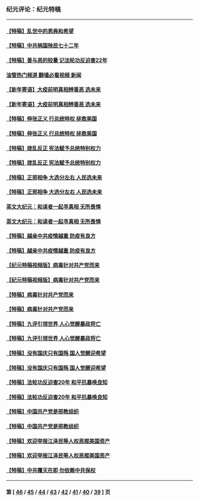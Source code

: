 ### 纪元评论：纪元特稿
---
#### [【特稿】乱世中的恩典和希望](../../pages/nsc424/n13734687.md?05240330) 
#### [【特稿】中共祸国殃民七十二年](../../pages/nsc424/n13272607.md?05240330) 
#### [【特稿】善与恶的较量 记法轮功反迫害22年](../../pages/nsc424/n13086597.md?05240330) 
#### [油管热门频道 翻墙必看视频 新闻](ok?05240330)
#### [【新年寄语】大疫前明真相辨善恶 选未来](../../pages/nsc424/n12660855.md?05240330) 
#### [【新年寄语】大疫前明真相辨善恶 选未来](../../pages/nsc424/n12660855.md?05240330) 
#### [【特稿】伸张正义 行总统特权 拯救美国](../../pages/nsc424/n12616806.md?05240330) 
#### [【特稿】伸张正义 行总统特权 拯救美国](../../pages/nsc424/n12616806.md?05240330) 
#### [【特稿】拨乱反正 宪法赋予总统特别权力](../../pages/nsc424/n12598306.md?05240330) 
#### [【特稿】拨乱反正 宪法赋予总统特别权力](../../pages/nsc424/n12598306.md?05240330) 
#### [【特稿】正邪相争 大选分左右 人民选未来](../../pages/nsc424/n12545208.md?05240330) 
#### [【特稿】正邪相争 大选分左右 人民选未来](../../pages/nsc424/n12545208.md?05240330) 
#### [英文大纪元：和读者一起寻真相 无所畏惧](../../pages/nsc424/n12542027.md?05240330) 
#### [英文大纪元：和读者一起寻真相 无所畏惧](../../pages/nsc424/n12542027.md?05240330) 
#### [【特稿】越亲中共疫情越重 防疫有良方](../../pages/nsc424/n12042989.md?05240330) 
#### [【特稿】越亲中共疫情越重 防疫有良方](../../pages/nsc424/n12042989.md?05240330) 
#### [【纪元特稿视频版】病毒针对共产党而来](../../pages/nsc424/n11977328.md?05240330) 
#### [【纪元特稿视频版】病毒针对共产党而来](../../pages/nsc424/n11977328.md?05240330) 
#### [【特稿】病毒针对共产党而来](../../pages/nsc424/n11928818.md?05240330) 
#### [【特稿】病毒针对共产党而来](../../pages/nsc424/n11928818.md?05240330) 
#### [【特稿】九评引领世界 人心觉醒暴政将亡](../../pages/nsc424/n11660496.md?05240330) 
#### [【特稿】九评引领世界 人心觉醒暴政将亡](../../pages/nsc424/n11660496.md?05240330) 
#### [【特稿】没有国庆只有国殇 国人觉醒迎希望](../../pages/nsc424/n11549354.md?05240330) 
#### [【特稿】没有国庆只有国殇 国人觉醒迎希望](../../pages/nsc424/n11549354.md?05240330) 
#### [【特稿】法轮功反迫害20年 和平抗暴唤良知](../../pages/nsc424/n11389135.md?05240330) 
#### [【特稿】法轮功反迫害20年 和平抗暴唤良知](../../pages/nsc424/n11389135.md?05240330) 
#### [【特稿】中国共产党是邪教组织](../../pages/nsc424/n11355551.md?05240330) 
#### [【特稿】中国共产党是邪教组织](../../pages/nsc424/n11355551.md?05240330) 
#### [【特稿】欢迎举报江泽民等人权恶棍美国资产](../../pages/nsc424/n11303040.md?05240330) 
#### [【特稿】欢迎举报江泽民等人权恶棍美国资产](../../pages/nsc424/n11303040.md?05240330) 
#### [【特稿】中共覆灭在即 勿依赖中共保权](../../pages/nsc424/n11278510.md?05240330) 

---
#### 第 [ [46](./46.md?05240330) / [45](./45.md?05240330) / [44](./44.md?05240330) / [43](./43.md?05240330) / [42](./42.md?05240330) / [41](./41.md?05240330) / [40](./40.md?05240330) / [39](./39.md?05240330) ] 页
